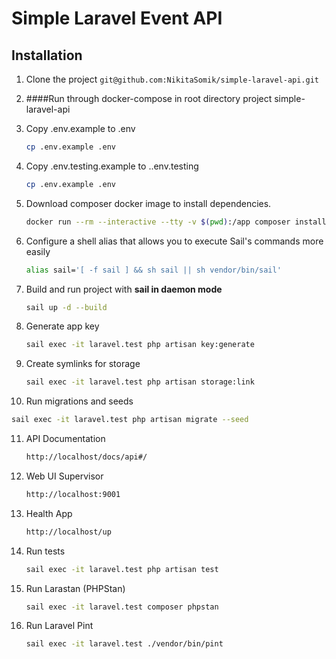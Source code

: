 # Simple Laravel Event API

## Installation

1. Clone the project `git@github.com:NikitaSomik/simple-laravel-api.git`
2. ####Run through docker-compose in root directory project simple-laravel-api
3. Copy .env.example to .env

   ```bash
   cp .env.example .env
   ```

4. Copy .env.testing.example to ..env.testing

   ```bash
   cp .env.example .env
   ```

5. Download composer docker image to install dependencies.

   ```bash
   docker run --rm --interactive --tty -v $(pwd):/app composer install
   ```

6. Configure a shell alias that allows you to execute Sail's commands more easily

   ```bash
   alias sail='[ -f sail ] && sh sail || sh vendor/bin/sail'
   ```

7. Build and run project with **sail in daemon mode**

   ```bash
   sail up -d --build
   ```
8. Generate app key

   ```bash
   sail exec -it laravel.test php artisan key:generate
   ```
9. Create symlinks for storage

   ```bash
   sail exec -it laravel.test php artisan storage:link
   ```
10. Run migrations and seeds

   ```bash
   sail exec -it laravel.test php artisan migrate --seed
   ```

11. API Documentation

    ```bash
    http://localhost/docs/api#/
    ```

12. Web UI Supervisor

    ```bash
    http://localhost:9001
    ```

13. Health App

    ```bash
    http://localhost/up
    ```    

14. Run tests

    ```bash
    sail exec -it laravel.test php artisan test
    ```

15. Run Larastan (PHPStan)

    ```bash
    sail exec -it laravel.test composer phpstan
    ```
    
16. Run Laravel Pint
    ```bash
    sail exec -it laravel.test ./vendor/bin/pint
    ```
